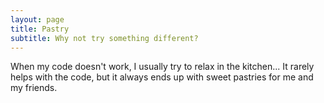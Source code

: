 ```yaml
---
layout: page
title: Pastry
subtitle: Why not try something different?
---
```


When my code doesn't work, I usually try to relax in the kitchen... It rarely helps with the code, but it always ends up with sweet pastries for me and my friends.

